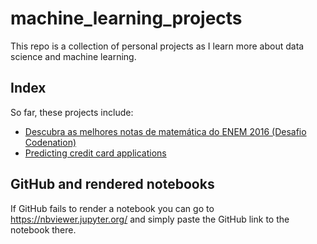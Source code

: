 # machine_learning_projects

This repo is a collection of personal projects as I learn more about data science and machine learning.

## Index

So far, these projects include:

- [Descubra as melhores notas de matemática do ENEM 2016 (Desafio Codenation)](https://github.com/mpjan/machine_learning_projects/blob/master/nota_enem_matematica/notas_enem_matematica_2.ipynb)
- [Predicting credit card applications](https://github.com/mpjan/machine_learning_projects/blob/master/credit_card_applications/credit_card_applications.ipynb)

## GitHub and rendered notebooks

If GitHub fails to render a notebook you can go to https://nbviewer.jupyter.org/ and simply paste the GitHub link to the notebook there.
